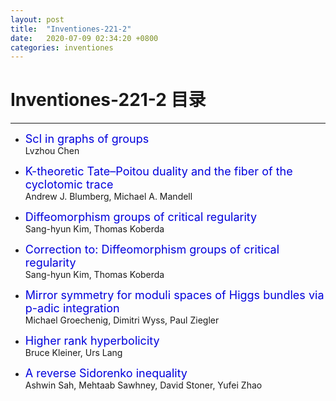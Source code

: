 ```yaml
---
layout: post
title:  "Inventiones-221-2"
date:   2020-07-09 02:34:20 +0800
categories: inventiones
---
```


# Inventiones-221-2 目录
------

- <font color="#0000dd" size="4">Scl in graphs of groups</font>   
 Lvzhou Chen

- <font color="#0000dd" size="4">K-theoretic Tate–Poitou duality and the fiber of the cyclotomic trace</font>   
 Andrew J. Blumberg, Michael A. Mandell

- <font color="#0000dd" size="4">Diffeomorphism groups of critical regularity</font>   
 Sang-hyun Kim, Thomas Koberda

- <font color="#0000dd" size="4">Correction to: Diffeomorphism groups of critical regularity</font>   
 Sang-hyun Kim, Thomas Koberda

- <font color="#0000dd" size="4">Mirror symmetry for moduli spaces of Higgs bundles via p-adic integration</font>   
Michael Groechenig, Dimitri Wyss, Paul Ziegler

- <font color="#0000dd" size="4">Higher rank hyperbolicity</font>   
 Bruce Kleiner, Urs Lang

- <font color="#0000dd" size="4">A reverse Sidorenko inequality</font>   
 Ashwin Sah, Mehtaab Sawhney, David Stoner, Yufei Zhao



